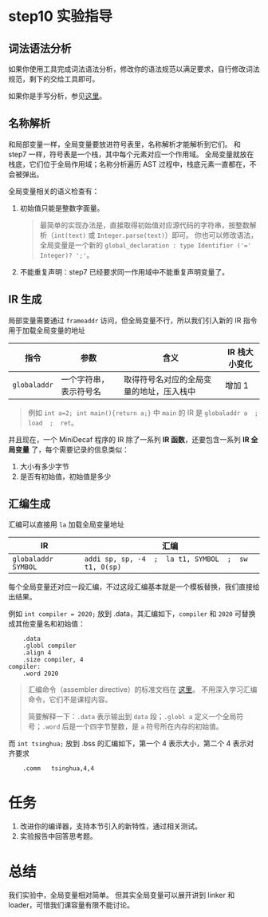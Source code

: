 # step10 实验指导

## 词法语法分析
如果你使用工具完成词法语法分析，修改你的语法规范以满足要求，自行修改词法规范，剩下的交给工具即可。

如果你是手写分析，参见[这里](./manual-parser.md)。

## 名称解析
和局部变量一样，全局变量要放进符号表里，名称解析才能解析到它们。
和 step7 一样，符号表是一个栈，其中每个元素对应一个作用域。
全局变量就放在栈底，它们位于全局作用域；名称分析遍历 AST 过程中，栈底元素一直都在，不会被弹出。

全局变量相关的语义检查有：
1. 初始值只能是整数字面量。
    > 最简单的实现办法是，直接取得初始值对应源代码的字符串，按整数解析（`int(text)` 或 `Integer.parse(text)`）即可。
    > 你也可以修改语法，全局变量是一个新的 `global_declaration : type Identifier ('=' Integer)? ';'`。
2. 不能重复声明：step7 已经要求同一作用域中不能重复声明变量了。

## IR 生成
局部变量需要通过 `frameaddr` 访问，但全局变量不行，所以我们引入新的 IR 指令用于加载全局变量的地址

| 指令 | 参数 | 含义 | IR 栈大小变化 |
| --- | --- | --- | --- |
| `globaladdr` | 一个字符串，表示符号名 | 取得符号名对应的全局变量的地址，压入栈中 | 增加 1 |

> 例如 `int a=2; int main(){return a;}` 中 `main` 的 IR 是
> `globaladdr a  ;  load  ;  ret`。

并且现在，一个 MiniDecaf 程序的 IR 除了一系列 **IR 函数**，还要包含一系列 **IR 全局变量** 了，每个需要记录的信息类似：
1. 大小有多少字节
2. 是否有初始值，初始值是多少

## 汇编生成
汇编可以直接用 `la` 加载全局变量地址

| IR       | 汇编                                                |
| ---      | ---                                                 |
| `globaladdr SYMBOL` | `addi sp, sp, -4  ;  la t1, SYMBOL  ;  sw t1, 0(sp)` |

每个全局变量还对应一段汇编，不过这段汇编基本就是一个模板替换，我们直接给出结果。

例如 `int compiler = 2020;` 放到 .data，其汇编如下，`compiler` 和 `2020` 可替换成其他变量名和初始值：
```
	.data
	.globl compiler
	.align 4
	.size compiler, 4
compiler:
	.word 2020
```
> 汇编命令（assembler directive）的标准文档在 [这里](https://sourceware.org/binutils/docs-2.32/as/Pseudo-Ops.html#Pseudo-Ops)。
> 不用深入学习汇编命令，它们不是课程内容。
>
> 简要解释一下：`.data` 表示输出到 `data` 段；`.globl a` 定义一个全局符号；`.word` 后是一个四字节整数，是 `a` 符号所在内存的初始值。

而 `int tsinghua;` 放到 .bss 的汇编如下，第一个 4 表示大小，第二个 4 表示对齐要求
```
	.comm	tsinghua,4,4
```

# 任务
1. 改进你的编译器，支持本节引入的新特性，通过相关测试。
2. 实验报告中回答思考题。

# 总结
我们实验中，全局变量相对简单。
但其实全局变量可以展开讲到 linker 和 loader，可惜我们课容量有限不能讨论。
